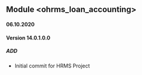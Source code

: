 ## Module <ohrms_loan_accounting>

#### 06.10.2020
#### Version 14.0.1.0.0
##### ADD
- Initial commit for HRMS Project